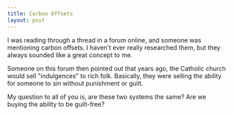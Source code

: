```yaml
---
title: Carbon Offsets
layout: post
---
```


I was reading through a thread in a forum online, and someone was mentioning carbon offsets. I haven't ever really researched them, but they always sounded like a great concept to me.  

Someone on this forum then pointed out that years ago, the Catholic church would sell "indulgences" to rich folk. Basically, they were selling the ability for someone to sin without punishment or guilt.  

My question to all of you is, are these two systems the same? Are we buying the ability to be guilt-free?